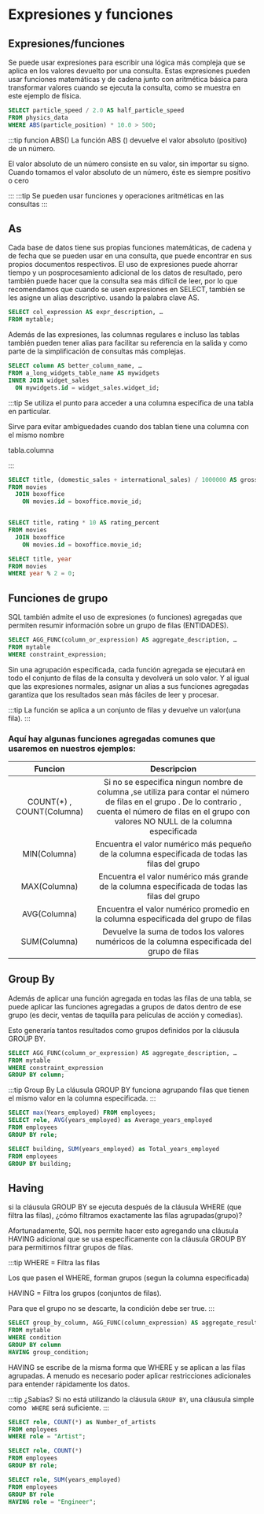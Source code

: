 # Expresiones y funciones

## Expresiones/funciones

Se puede usar expresiones para escribir una lógica más compleja que se aplica en los valores devuelto por una consulta. Estas expresiones pueden usar funciones matemáticas y de cadena junto con aritmética básica para transformar valores cuando se ejecuta la consulta, como se muestra en este ejemplo de física.


```sql
SELECT particle_speed / 2.0 AS half_particle_speed
FROM physics_data
WHERE ABS(particle_position) * 10.0 > 500;	

```
:::tip funcion ABS()
La función ABS () devuelve el valor absoluto (positivo) de un número.

El valor absoluto de un número consiste en su valor, sin importar su signo. Cuando tomamos el valor absoluto de un número, éste es siempre positivo o cero

::: 
:::tip
Se pueden usar funciones y operaciones aritméticas en las consultas 
:::
## As
Cada base de datos tiene sus propias funciones matemáticas, de cadena y de fecha que se pueden usar en una consulta, que puede encontrar en sus propios documentos respectivos.
El uso de expresiones puede ahorrar tiempo y un posprocesamiento adicional de los datos de resultado, pero también puede hacer que la consulta sea más difícil de leer, por lo que recomendamos que cuando se usen expresiones en SELECT, también se les asigne un alias descriptivo. usando la  palabra clave AS.

```sql
SELECT col_expression AS expr_description, …
FROM mytable;

```
Además de las expresiones, las columnas regulares e incluso las tablas también pueden tener alias para facilitar su referencia en la salida y como parte de la simplificación de consultas más complejas.

```sql
SELECT column AS better_column_name, …
FROM a_long_widgets_table_name AS mywidgets
INNER JOIN widget_sales
  ON mywidgets.id = widget_sales.widget_id;
```
:::tip
Se utiliza el punto para acceder a una columna especifica de una tabla en particular.

Sirve para evitar ambiguedades cuando dos tablan tiene una columna con el mismo nombre

tabla.columna 

:::

```sql
SELECT title, (domestic_sales + international_sales) / 1000000 AS gross_sales_millions
FROM movies
  JOIN boxoffice
    ON movies.id = boxoffice.movie_id;

```
```sql

SELECT title, rating * 10 AS rating_percent
FROM movies
  JOIN boxoffice
    ON movies.id = boxoffice.movie_id;

```
```sql
SELECT title, year
FROM movies
WHERE year % 2 = 0;

```
## Funciones de grupo 


 SQL también admite el uso de expresiones (o funciones) agregadas que  permiten resumir información sobre un grupo de filas (ENTIDADES).

```sql
SELECT AGG_FUNC(column_or_expression) AS aggregate_description, …
FROM mytable
WHERE constraint_expression;

```

Sin una agrupación especificada, cada función agregada se ejecutará en todo el conjunto de filas de la consulta y devolverá un solo valor. Y al igual que las expresiones normales, asignar un alias a sus funciones agregadas garantiza que los resultados sean más fáciles de leer y procesar.

:::tip
La función se aplica a un conjunto de filas y devuelve un valor(una fila).
:::

### Aquí hay algunas funciones agregadas comunes que usaremos en nuestros ejemplos:

| Funcion      | Descripcion     | 
| :-------------: |:-------------:| 
| COUNT(*) , COUNT(Columna)             | Si no se especifica ningun nombre de columna  ,se utiliza para contar el número de filas en el grupo  . De lo contrario , cuenta el número de filas en el grupo con valores NO NULL de la columna especificada | 
| MIN(Columna)            | Encuentra el valor numérico más pequeño de la columna especificada     de todas las filas del grupo | 
| MAX(Columna)            | Encuentra el valor numérico más grande de la columna especificada     de todas las filas del grupo | 
| AVG(Columna)            | Encuentra el valor numérico promedio en la columna especificada   del grupo de filas |
| SUM(Columna)            | Devuelve la suma de todos los valores numéricos de la columna especificada del grupo de filas |

## Group By 
Además de aplicar una función agregada en todas las filas de una tabla, se  puede aplicar las funciones agregadas a grupos  de datos dentro de ese grupo (es decir, ventas de taquilla para películas de acción y comedias).

Esto generaría tantos resultados como grupos definidos por la cláusula GROUP BY.

```sql
SELECT AGG_FUNC(column_or_expression) AS aggregate_description, …
FROM mytable
WHERE constraint_expression
GROUP BY column;
```
:::tip Group By
La cláusula GROUP BY funciona agrupando filas que tienen el mismo valor en la columna especificada.
:::

```sql
SELECT max(Years_employed) FROM employees;
SELECT role, AVG(years_employed) as Average_years_employed
FROM employees
GROUP BY role;

```

```sql
SELECT building, SUM(years_employed) as Total_years_employed
FROM employees
GROUP BY building;

```

## Having 
si la cláusula  GROUP BY se ejecuta después de la cláusula WHERE (que filtra las filas), ¿cómo filtramos exactamente las filas agrupadas(grupo)?

Afortunadamente, SQL nos permite hacer esto agregando una  cláusula HAVING adicional que se usa específicamente con la  cláusula GROUP BY para permitirnos filtrar grupos de filas.

:::tip
WHERE = Filtra las filas

Los que pasen el WHERE, forman grupos (segun la columna especificada)

HAVING = Filtra los grupos (conjuntos de filas).

Para que el grupo no se descarte, la condición debe ser true.
:::

```sql
SELECT group_by_column, AGG_FUNC(column_expression) AS aggregate_result_alias, …
FROM mytable
WHERE condition
GROUP BY column
HAVING group_condition;

```

 HAVING se escribe de la misma forma que WHERE y se aplican a las filas agrupadas.  A menudo es necesario poder aplicar restricciones adicionales para entender rápidamente los datos.

 :::tip ¿Sabías?
Si no está utilizando la cláusula `GROUP BY`, una cláusula simple como ` WHERE` será suficiente.
 :::

 ```sql
SELECT role, COUNT(*) as Number_of_artists
FROM employees
WHERE role = "Artist";

 ```
  ```sql
  SELECT role, COUNT(*)
FROM employees
GROUP BY role;

 
 ```
  ```sql
 SELECT role, SUM(years_employed)
FROM employees
GROUP BY role
HAVING role = "Engineer";

 ```